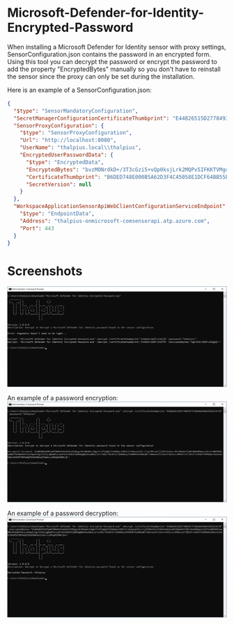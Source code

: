 # Microsoft-Defender-for-Identity-Encrypted-Password

When installing a Microsoft Defender for Identity sensor with proxy settings, SensorConfiguration.json contains the password in an encrypted form. Using this tool you can decrypt the password or encrypt the password to add the property "EncryptedBytes" manually so you don't have to reinstall the sensor since the proxy can only be set during the installation.

Here is an example of a SensorConfiguration.json:

```json
{
  "$type": "SensorMandatoryConfiguration",
  "SecretManagerConfigurationCertificateThumbprint": "E44826515D2778493F7F1B44A4F0A435832C657B",
  "SensorProxyConfiguration": {
    "$type": "SensorProxyConfiguration",
    "Url": "http://localhost:8080",
    "UserName": "thalpius.local\\thalpius",
    "EncryptedUserPasswordData": {
      "$type": "EncryptedData",
      "EncryptedBytes": "bvzMONrdkD+/3T3cGzi5+vQp0ksjLrk2MQPv5IFKKTVMgdK6QEbpNTXyf+V1khMasBxD/zXJ5W65+c79+7GowyL/RtIAatxwMlCRxV0rUCa/DvP7PMQ7oizcO4co9ZHRv36RzOHzjgydZRN3vHVY4Pu8tSMPNh6kToL+hfA4NrCwvWy5yGVjpNSVGM6MnM/vnRzEvpXS/eTW2s/RRP9l7A3MzDUCDvxjw3KLioscvQgmWmJk2wRwCMgf/kJ4kjr05aVI/f6tHz1NxCZic4W+Iti4DYISNkj8KJEfD8jeE898WZXg2rCeSV/ysJRm02EGDLxGVK6lOLZSmrZg8Yv2pw==",
      "CertificateThumbprint": "B6DED748E000B5A62D3F4C45058E1DCF64BB55B9",
      "SecretVersion": null
    }
  },
  "WorkspaceApplicationSensorApiWebClientConfigurationServiceEndpoint": {
    "$type": "EndpointData",
    "Address": "thalpius-onmicrosoft-comsensorapi.atp.azure.com",
    "Port": 443
  }
}
```

# Screenshots

![Alt text](/Screenshots/MicrosoftDefenderForIdentityEncryptedPassword01.png?raw=true "Microsoft Defender for Identity Encrypted Password")

An example of a password encryption:
![Alt text](/Screenshots/MicrosoftDefenderForIdentityEncryptedPassword02.png?raw=true "Microsoft Defender for Identity Encrypted Password")

An example of a password decryption:
![Alt text](/Screenshots/MicrosoftDefenderForIdentityEncryptedPassword03.png?raw=true "Microsoft Defender for Identity Encrypted Password")

